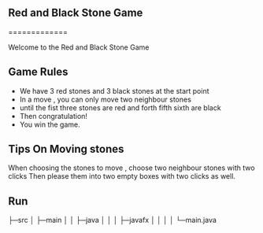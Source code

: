 ## Red and Black Stone Game
=============

Welcome to the Red and Black Stone Game 

## Game Rules
- We have 3 red stones and 3 black stones at the start point 
- In a move , you can only move two neighbour stones
- until the fist three stones are red and forth fifth sixth are black
- Then congratulation!
- You win the game.

## Tips On Moving stones
When choosing the stones to move ,
choose two neighbour stones with two clicks 
Then please them into two empty boxes with two clicks as well.

## Run

├─src
│  ├─main
│  │  ├─java
│  │  │  ├─javafx
│  │  │  │  └─main.java

